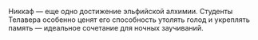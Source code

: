 Никкаф — еще одно достижение эльфийской алхимии. Студенты Телавера особенно ценят его способность утолять голод и укреплять память — идеальное сочетание для ночных заучиваний.
